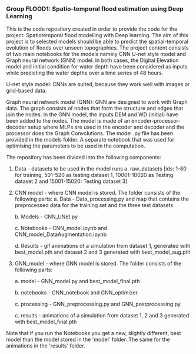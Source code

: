 ### Group FLOOD1: Spatio-temporal flood estimation using Deep Learning

This is the code repository created in order to provide the code for the project: Spatiotemporal flood modelling with Deep learning. The aim of this project is to selected models should be able to predict the spatial-temporal evolution of floods over unseen topographies.
The project content consists of two main notebooks for the models namely CNN U-net style model and Graph neural network (GNN) model. In both cases, the Digital Elevation model and initial condition for water depth have been considered as inputs while predicting the water depths over a time series of 48 hours. 

U-net style model: CNNs are suited, because they work well with images or grid-based data. 

Graph neural network model (GNN): GNN are designed to work with Graph data. The graph consists of nodes that form the structure and edges that join the nodes. In the GNN model, the inputs DEM and WD (initial) have been added to the nodes. The model is made of an encoder-processor-decoder setup where MLPs are used in the encoder and decoder and the processor does the Graph Convolutions. 
The model .py file has been provided in the models folder. A separate notebook that was used for optimising the parameters to be used in the computation.

The repository has been divided into the following components:
1. Data - datasets to be used in the model runs
	a. raw_datasets [ids: 1-80 for training, 501-520 as testing dataset 1, 10001-10020 as Testing dataset 2 and 15001-15020: Testing dataset 3]
2. CNN model - where CNN model is stored. The folder consists of the following parts:
   a. Data - Data_processing.py and map that contains the preprocessed data for the training set and the three test datasets

   b. Models - CNN_UNet.py

   c. Notebooks - CNN_model.ipynb and CNN_model_DataAugmentation.ipynb

   d. Results - gif animations of a simulation from dataset 1, generated with best_model.pth and dataset 2 and 3 generated with best_model_aug.pth
   
4. GNN_model - where GNN model is stored. The folder consists of the following parts:

   a. model - GNN_model.py and best_model_final.pth
   
   b. notebooks - GNN_notebook and GNN_optimizer.
   
   c. processing - GNN_preprocessing.py and GNN_postprocessing.py

   c. results - animations of a simulation from dataset 1, 2 and 3 generated with best_model_final.pth

Note that if you run the Notebooks you get a new, slightly different, best model than the model stored in the 'model' folder. The same for the animations in the 'results' folder. 
